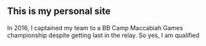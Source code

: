 <h2>This is my personal site</h2>

<p> In 2016, I captained my team to a BB Camp Maccabiah Games championship despite getting last in the relay. So yes, I am qualified </p>

